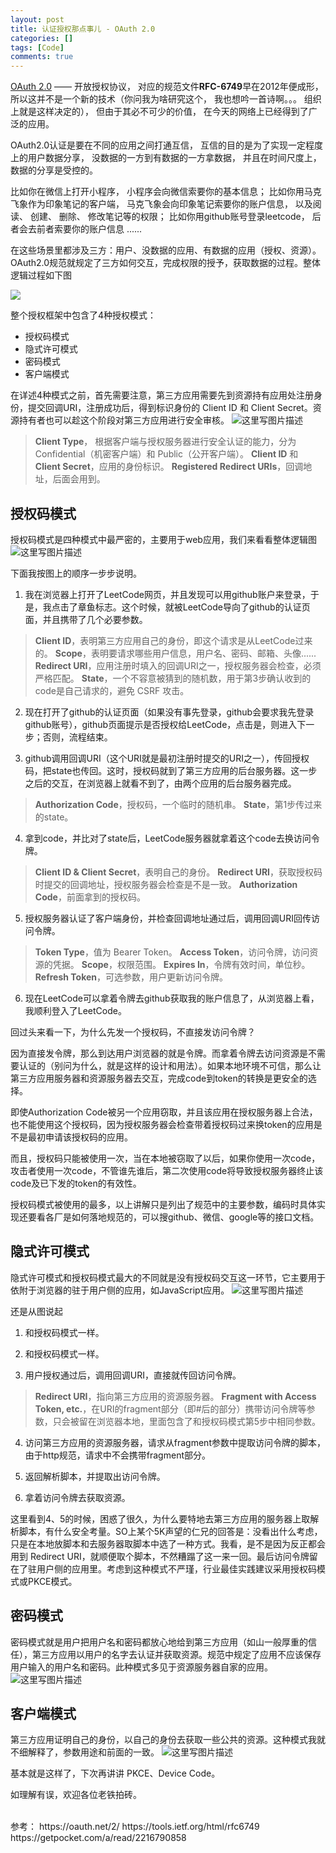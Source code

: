 ```yaml
---
layout: post
title: 认证授权那点事儿 - OAuth 2.0
categories: []
tags: [Code]
comments: true
---
```

 
[OAuth 2.0](https://tools.ietf.org/html/rfc6749) —— 开放授权协议， 对应的规范文件**RFC-6749**早在2012年便成形， 所以这并不是一个新的技术（你问我为啥研究这个， 我也想吟一首诗啊。。。 组织上就是这样决定的）， 但由于其必不可少的价值， 在今天的网络上已经得到了广泛的应用。 
 
OAuth2.0认证是要在不同的应用之间打通互信， 互信的目的是为了实现一定程度上的用户数据分享， 没数据的一方到有数据的一方拿数据， 并且在时间尺度上， 数据的分享是受控的。 
 
比如你在微信上打开小程序， 小程序会向微信索要你的基本信息； 比如你用马克飞象作为印象笔记的客户端， 马克飞象会向印象笔记索要你的账户信息， 以及阅读、 创建、 删除、 修改笔记等的权限； 比如你用github账号登录leetcode， 后者会去前者索要你的账户信息 ...... 
 
在这些场景里都涉及三方：用户、没数据的应用、有数据的应用（授权、资源）。OAuth2.0规范就规定了三方如何交互，完成权限的授予，获取数据的过程。整体逻辑过程如下图

![](https://img-blog.csdn.net/20180609093833601?watermark/2/text/aHR0cHM6Ly9ibG9nLmNzZG4ubmV0L2FsYWRpbmcyMDA5/font/5a6L5L2T/fontsize/400/fill/I0JBQkFCMA==/dissolve/70)

整个授权框架中包含了4种授权模式：

+ 授权码模式
+ 隐式许可模式
+ 密码模式
+ 客户端模式

在详述4种模式之前，首先需要注意，第三方应用需要先到资源持有应用处注册身份，提交回调URI，注册成功后，得到标识身份的 Client ID 和 Client Secret。资源持有者也可以趁这个阶段对第三方应用进行安全审核。
![这里写图片描述](https://img-blog.csdn.net/20180609101353569?watermark/2/text/aHR0cHM6Ly9ibG9nLmNzZG4ubmV0L2FsYWRpbmcyMDA5/font/5a6L5L2T/fontsize/400/fill/I0JBQkFCMA==/dissolve/70)

> **Client Type**， 根据客户端与授权服务器进行安全认证的能力，分为 Confidential（机密客户端）和 Public（公开客户端）。
> **Client ID** 和 **Client Secret**，应用的身份标识。
> **Registered Redirect URIs**，回调地址，后面会用到。

## 授权码模式
授权码模式是四种模式中最严密的，主要用于web应用，我们来看看整体逻辑图
![这里写图片描述](https://img-blog.csdn.net/20180609122758555?watermark/2/text/aHR0cHM6Ly9ibG9nLmNzZG4ubmV0L2FsYWRpbmcyMDA5/font/5a6L5L2T/fontsize/400/fill/I0JBQkFCMA==/dissolve/70)

下面我按图上的顺序一步步说明。

1. 我在浏览器上打开了LeetCode网页，并且发现可以用github账户来登录，于是，我点击了章鱼标志。这个时候，就被LeetCode导向了github的认证页面，并且携带了几个必要参数。
> **Client ID**，表明第三方应用自己的身份，即这个请求是从LeetCode过来的。
> **Scope**，表明要请求哪些用户信息，用户名、密码、邮箱、头像......
> **Redirect URI**，应用注册时填入的回调URI之一，授权服务器会检查，必须严格匹配。
> **State**，一个不容意被猜到的随机数，用于第3步确认收到的code是自己请求的，避免 CSRF 攻击。

2. 现在打开了github的认证页面（如果没有事先登录，github会要求我先登录github账号），github页面提示是否授权给LeetCode，点击是，则进入下一步；否则，流程结束。

3. github调用回调URI（这个URI就是最初注册时提交的URI之一），传回授权码，把state也传回。这时，授权码就到了第三方应用的后台服务器。这一步之后的交互，在浏览器上就看不到了，由两个应用的后台服务器完成。
> **Authorization Code**，授权码，一个临时的随机串。
> **State**，第1步传过来的state。

4. 拿到code，并比对了state后，LeetCode服务器就拿着这个code去换访问令牌。
> **Client ID & Client Secret**，表明自己的身份。
> **Redirect URI**，获取授权码时提交的回调地址，授权服务器会检查是不是一致。
> **Authorization Code**，前面拿到的授权码。

5. 授权服务器认证了客户端身份，并检查回调地址通过后，调用回调URI回传访问令牌。
> **Token Type**，值为 Bearer Token。
> **Access Token**，访问令牌，访问资源的凭据。
> **Scope**，权限范围。
> **Expires In**，令牌有效时间，单位秒。
> **Refresh Token**，可选参数，用户更新访问令牌。

6. 现在LeetCode可以拿着令牌去github获取我的账户信息了，从浏览器上看，我顺利登入了LeetCode。


回过头来看一下，为什么先发一个授权码，不直接发访问令牌？

因为直接发令牌，那么到达用户浏览器的就是令牌。而拿着令牌去访问资源是不需要认证的（别问为什么，就是这样的设计和用法）。如果本地环境不可信，那么让第三方应用服务器和资源服务器去交互，完成code到token的转换是更安全的选择。

即使Authorization Code被另一个应用窃取，并且该应用在授权服务器上合法，也不能使用这个授权码，因为授权服务器会检查带着授权码过来换token的应用是不是最初申请该授权码的应用。

而且，授权码只能被使用一次，当在本地被窃取了以后，如果你使用一次code，攻击者使用一次code，不管谁先谁后，第二次使用code将导致授权服务器终止该code及已下发的token的有效性。

授权码模式被使用的最多，以上讲解只是列出了规范中的主要参数，编码时具体实现还要看各厂是如何落地规范的，可以搜github、微信、google等的接口文档。


## 隐式许可模式
隐式许可模式和授权码模式最大的不同就是没有授权码交互这一环节，它主要用于依附于浏览器的驻于用户侧的应用，如JavaScript应用。
![这里写图片描述](https://img-blog.csdn.net/2018060913042077?watermark/2/text/aHR0cHM6Ly9ibG9nLmNzZG4ubmV0L2FsYWRpbmcyMDA5/font/5a6L5L2T/fontsize/400/fill/I0JBQkFCMA==/dissolve/70)

还是从图说起

1. 和授权码模式一样。

2.  和授权码模式一样。

3. 用户授权通过后，调用回调URI，直接就传回访问令牌。
> **Redirect URI**，指向第三方应用的资源服务器。
> **Fragment with Access Token, etc.**，在URI的fragment部分（即#后的部分）携带访问令牌等参数，只会被留在浏览器本地，里面包含了和授权码模式第5步中相同参数。

4. 访问第三方应用的资源服务器，请求从fragment参数中提取访问令牌的脚本，由于http规范，请求中不会携带fragment部分。

5. 返回解析脚本，并提取出访问令牌。

6. 拿着访问令牌去获取资源。 

这里看到4、5的时候，困惑了很久，为什么要特地去第三方应用的服务器上取解析脚本，有什么安全考量。SO上某个5K声望的仁兄的回答是：没看出什么考虑，只是在本地放脚本和去服务器取脚本中选了一种方式。我看，是不是因为反正都会用到 Redirect URI，就顺便取个脚本，不然糟蹋了这一来一回。最后访问令牌留在了驻用户侧的应用里。考虑到这种模式不严瑾，行业最佳实践建议采用授权码模式或PKCE模式。


## 密码模式
密码模式就是用户把用户名和密码都放心地给到第三方应用（如山一般厚重的信任），第三方应用以用户的名字去认证并获取资源。规范中规定了应用不应该保存用户输入的用户名和密码。此种模式多见于资源服务器自家的应用。
![这里写图片描述](https://img-blog.csdn.net/2018060913523148?watermark/2/text/aHR0cHM6Ly9ibG9nLmNzZG4ubmV0L2FsYWRpbmcyMDA5/font/5a6L5L2T/fontsize/400/fill/I0JBQkFCMA==/dissolve/70)

## 客户端模式
第三方应用证明自己的身份，以自己的身份去获取一些公共的资源。这种模式我就不细解释了，参数用途和前面的一致。
![这里写图片描述](https://img-blog.csdn.net/20180609135653117?watermark/2/text/aHR0cHM6Ly9ibG9nLmNzZG4ubmV0L2FsYWRpbmcyMDA5/font/5a6L5L2T/fontsize/400/fill/I0JBQkFCMA==/dissolve/70)


基本就是这样了，下次再讲讲 PKCE、Device Code。

如理解有误，欢迎各位老铁拍砖。

<br/>
参考：
https://oauth.net/2/
https://tools.ietf.org/html/rfc6749
https://getpocket.com/a/read/2216790858